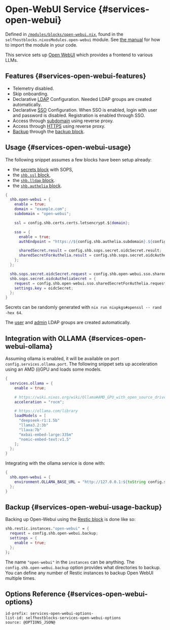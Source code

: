 # Open-WebUI Service {#services-open-webui}

Defined in [`/modules/blocks/open-webui.nix`](@REPO@/modules/blocks/open-webui.nix),
found in the `selfhostblocks.nixosModules.open-webui` module.
See [the manual](usage.html#usage-flake) for how to import the module in your code.

This service sets up [Open WebUI][] which provides a frontend to various LLMs.

[Open WebUI]: https://docs.openwebui.com/

## Features {#services-open-webui-features}

- Telemetry disabled.
- Skip onboarding.
- Declarative [LDAP](#services-open-webui-options-shb.open-webui.ldap) Configuration.
  Needed LDAP groups are created automatically.
- Declarative [SSO](#services-open-webui-options-shb.open-webui.sso) Configuration.
  When SSO is enabled, login with user and password is disabled.
  Registration is enabled through SSO.
- Access through [subdomain](#services-open-webui-options-shb.open-webui.subdomain) using reverse proxy.
- Access through [HTTPS](#services-open-webui-options-shb.open-webui.ssl) using reverse proxy.
- [Backup](#services-open-webui-options-shb.open-webui.sso) through the [backup block](./blocks-backup.html).

## Usage {#services-open-webui-usage}

The following snippet assumes a few blocks have been setup already:

- the [secrets block](usage.html#usage-secrets) with SOPS,
- the [`shb.ssl` block](blocks-ssl.html#usage),
- the [`shb.lldap` block](blocks-lldap.html#blocks-lldap-global-setup).
- the [`shb.authelia` block](blocks-authelia.html#blocks-sso-global-setup).

```nix
{
  shb.open-webui = {
    enable = true;
    domain = "example.com";
    subdomain = "open-webui";

    ssl = config.shb.certs.certs.letsencrypt.${domain};

    sso = {
      enable = true;
      authEndpoint = "https://${config.shb.authelia.subdomain}.${config.shb.authelia.domain}";

      sharedSecret.result = config.shb.sops.secret.oidcSecret.result;
      sharedSecretForAuthelia.result = config.shb.sops.secret.oidcAutheliaSecret.result;
    };
  };

  shb.sops.secret.oidcSecret.request = config.shb.open-webui.sso.sharedSecret.request;
  shb.sops.secret.oidcAutheliaSecret = {
    request = config.shb.open-webui.sso.sharedSecretForAuthelia.request;
    settings.key = oidcSecret;
  };
}
```

Secrets can be randomly generated with `nix run nixpkgs#openssl -- rand -hex 64`.

The [user](#services-open-webui-options-shb.open-webui.ldap.userGroup)
and [admin](#services-open-webui-options-shb.open-webui.ldap.adminGroup)
LDAP groups are created automatically.

## Integration with OLLAMA {#services-open-webui-ollama}

Assuming ollama is enabled, it will be available on port `config.services.ollama.port`.
The following snippet sets up acceleration using an AMD (i)GPU and loads some models.

```nix
{
  services.ollama = {
    enable = true;

    # https://wiki.nixos.org/wiki/Ollama#AMD_GPU_with_open_source_driver
    acceleration = "rocm";

    # https://ollama.com/library
    loadModels = [
      "deepseek-r1:1.5b"
      "llama3.2:3b"
      "llava:7b"
      "mxbai-embed-large:335m"
      "nomic-embed-text:v1.5"
    ];
  };
}
```

Integrating with the ollama service is done with:

```nix
{
  shb.open-webui = {
    environment.OLLAMA_BASE_URL = "http://127.0.0.1:${toString config.services.ollama.port}";
  };
}
```

## Backup {#services-open-webui-usage-backup}

Backing up Open-Webui using the [Restic block](blocks-restic.html) is done like so:

```nix
shb.restic.instances."open-webui" = {
  request = config.shb.open-webui.backup;
  settings = {
    enable = true;
  };
};
```

The name `"open-webui"` in the `instances` can be anything.
The `config.shb.open-webui.backup` option provides what directories to backup.
You can define any number of Restic instances to backup Open WebUI multiple times.

## Options Reference {#services-open-webui-options}

```{=include=} options
id-prefix: services-open-webui-options-
list-id: selfhostblocks-services-open-webui-options
source: @OPTIONS_JSON@
```
